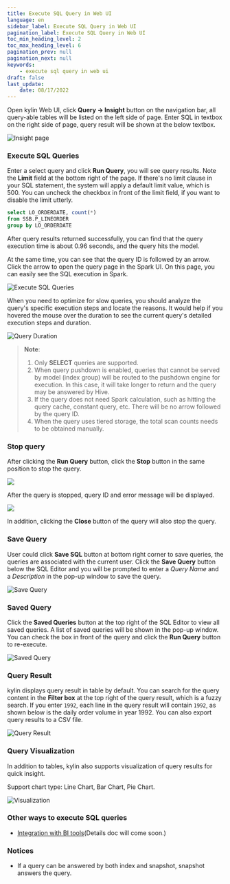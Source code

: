 ```yaml
---
title: Execute SQL Query in Web UI
language: en
sidebar_label: Execute SQL Query in Web UI
pagination_label: Execute SQL Query in Web UI
toc_min_heading_level: 2
toc_max_heading_level: 6
pagination_prev: null
pagination_next: null
keywords:
    - execute sql query in web ui
draft: false
last_update:
    date: 08/17/2022
---
```



Open  kylin Web UI, click **Query -> Insight** button on the navigation bar, all query-able tables will be listed on the left side of page. Enter SQL in textbox on the right side of page, query result will be shown at the below textbox.

![Insight page](images/insight/insight_list_tables.png)



### Execute SQL Queries

Enter a select query and click **Run Query**, you will see query results. Note the **Limit** field at the bottom right of the page. If there's no limit clause in your SQL statement, the system will apply a default limit value, which is 500. You can uncheck the checkbox in front of the limit field, if you want to disable the limit utterly.

```sql
select LO_ORDERDATE, count(*)
from SSB.P_LINEORDER
group by LO_ORDERDATE
```

After query results returned successfully, you can find that the query execution time is about 0.96 seconds, and the query hits the model.

At the same time, you can see that the query ID is followed by an arrow. Click the arrow to open the query page in the Spark UI. On this page, you can easily see the SQL execution in Spark.

![Execute SQL Queries](images/insight/insight_input_query.png)

When you need to optimize for slow queries, you should analyze the query's specific execution steps and locate the reasons. It would help if you hovered the mouse over the duration to see the current query's detailed execution steps and duration.

![Query Duration](images/insight/insight_step_duration1.png)

> **Note**:
>
> 1. Only **SELECT** queries are supported.
> 2. When query pushdown is enabled, queries that cannot be served by model (index group) will be routed to the pushdown engine for execution. In this case, it will take longer to return and the query may be answered by Hive.
> 3. If the query does not need Spark calculation, such as hitting the query cache, constant query, etc. There will be no arrow followed by the query ID.
> 4. When the query uses tiered storage, the total scan counts needs to be obtained manually.

### Stop query

After clicking the **Run Query** button, click the **Stop** button in the same position to stop the query.

![](images/insight/insight_stop_query.png)

After the query is stopped, query ID and error message will be displayed.

![](images/insight/insight_stop_query_result.png)


In addition, clicking the **Close** button of the query will also stop the query.

### Save Query

User could click **Save SQL** button at bottom right corner to save queries, the queries are associated with the current user. Click the **Save Query** button below the SQL Editor and you will be prompted to enter a *Query Name* and a *Description* in the pop-up window to save the query.

![Save Query](images/insight/insight_save_query.png)

### Saved Query
Click the **Saved Queries** button at the top right of the SQL Editor to view all saved queries. A list of saved queries will be shown in the pop-up window. You can check the box in front of the query and click the **Run Query** button to re-execute.

![Saved Query](images/insight/insight_list_history.png)



### Query Result

kylin displays query result in table by default. You can search for the query content in the **Filter box** at the top right of the query result, which is a fuzzy search. If you enter `1992`, each line in the query result will contain `1992`, as shown below is the daily order volume in year 1992. You can also export query results to a CSV file.

![Query Result](images/insight/insight_show_result.png)



### Query Visualization

In addition to tables, kylin also supports visualization of query results for quick insight.

Support chart type: Line Chart, Bar Chart, Pie Chart.

![Visualization](images/insight/insight_visualization.png)

### Other ways to execute SQL queries

- [Integration with BI tools](../../integration/intro.md)(Details doc will come soon.)

### Notices

- If a query can be answered by both index and snapshot, snapshot answers the query.

